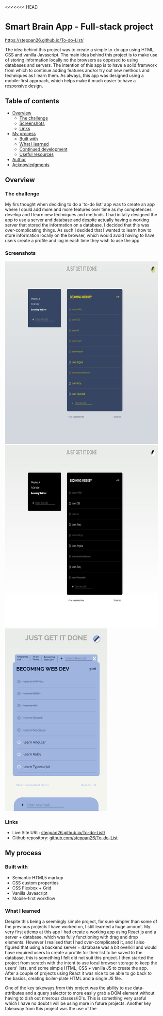 <<<<<<< HEAD
# Smart Brain App - Full-stack project

https://steppan26.github.io/To-do-List/

The idea behind this project was to create a simple to-do app using HTML, CSS and vanilla Javascript. The main idea behind this project is to make use of storing information locally no the browsers as opposed to using databases and servers. The intention of this app is to have a solid framwork from which to continue adding features and/or try out new methods and techniques as I learn them.
As always, this app was designed using a mobile-first approach, which helps make it much easier to have a responsive design.

## Table of contents

- [Overview](#overview)
  - [The challenge](#the-challenge)
  - [Screenshots](#screenshots)
  - [Links](#links)
- [My process](#my-process)
  - [Built with](#built-with)
  - [What I learned](#what-i-learned)
  - [Continued development](#continued-development)
  - [Useful resources](#useful-resources)
- [Author](#author)
- [Acknowledgments](#acknowledgments)


## Overview

### The challenge

My firs thought when deciding to do a 'to-do list' app was to create an app where I could add more and more features over time as my competences develop and I learn new techniques and methods. I had initally designed the app to use a server and database and despite actually having a working server that stored the information on a database, I decided that this was over-complicating things. As such I decided that I wanted to learn how to store information locally on the browser, which would avoid having to have users create a profile and log in each time they wish to use the app.

### Screenshots


<img alt="desktop-mode screenshot using theme 1" src="/screenshots/Screenshot_0.png" height="600" />

<img alt="desktop-mode screenshot using theme 2" src="/screenshots/Screenshot_1.png" height="600" />

<img alt="mobile-mode screenshot using theme 3" src="/screenshots/Screenshot_2.png" height="600" />



### Links

- Live Site URL: [steppan26.github.io/To-do-List/](https://steppan26.github.io/To-do-List/)
- Github repository: [github.com/steppan26/To-do-List](https://github.com/steppan26/To-do-List)

## My process

### Built with

- Semantic HTML5 markup
- CSS custom properties
- CSS Flexbox + Grid
- Vanilla Javascript
- Mobile-first workflow


### What I learned

Despite this being a seemingly simple project, for sure simpler than some of the previous projects I have worked on, I still learned a huge amount. My very first attemp at this app I had create a working app using React.js and a server + database, which was fully functioning with drag and drop elements. However I realised that I had over-complicated it, and I also figured that using a backend server + database was a bit overkill and would have required users to create a profile for their list to be saved to the database, this is something I felt did not suit this project.
I then started the project from scratch with the intent to use local browser storage to keep the users' lists, and some simple HTML, CSS + vanilla JS to create the app. After a couple of projects using React it was nice to be able to go back to the basics, creating boiler-plate HTML and a single JS file.

One of the key takeways from this project was the ability to use data-attributes and a query selector to more easily grab a DOM element without having to dish out nmerous classes/ID's. This is something very useful which I have no doubt I will be using more in future projects.
Another key takeaway from this project was the use of the <template> tag which allows you to create an HTML structure to be re-used multiple times in javascript, this is yet another feature that I did not know existed and I can see how useful it could be (I already envisioned some exampels where this would have been useful to know in some previous projects)

For this project I also wanted to make more of an effort at making sure that I took into consideration the accessibility of the app.

This was not the first time that I have used media queries, but it is the first time that I have used them within the JS code to change the functionality of the app depending on the screen resolution. It turns out that this is easier than I expected, still I am pretty happy with having figured it out:

```js
const minWidth = window.matchMedia("(max-width: 680px)")

function toggleNewListMenu(){
    if(minWidth.matches){
        newListForm.classList.toggle('hidden')
        !newListForm.classList.contains('hidden') ? newListMenuBtn.innerText = 'Ｘ' : newListMenuBtn.innerText = '＋'
    } else {
        newListForm.classList.remove('hidden')
    }
}
```

### Continued development

I fully intend to continue my development as a web developper. For my next project i intend to use a lot of the same methods and techniques learnt during this course, but on my own project without a guiding hand all the way through.
I hope to someday come back to this project once I have learnt more techniques, and I feel more comfortable working with servers and databases, to add more features.

### Useful resources

- [Stack Overflow](https://www.stackoverflow.com) - This website is a fantastic place to find answers to questions which may have already been asked by somebody else. The community is extremely useful and you can often find multiple responses to a problem, which is a great way or learning about new techniques, methods and functions.
- [W3 Schools](https://www.w3schools.com/) - Still being rather new to web development there are still a lot of features and techniques which I am either not familiar, or comfortable, with. This site is always there to help me better understand a method/function and what methods/functions I have access to.


## Author

- Github - [Stéphane Baroux](https://github.com/steppan26)
- Frontend Mentor - [@steppan26](https://www.frontendmentor.io/profile/steppan26)

## Acknowledgments

I would like to thank **Andrei Naegoie** for his fantastic enthusiasm and detailed information. I particularly liked the way the course has been updated throughout the years and how he still keeps old content, which may not be seen as relevant after an update or new software has been released, but instead teaches you the old ways of doing things so that you have a better understanding of why certain tools exist.

I would also like to thank **Wolfgang**, the teacher's assistant over on Udemy, who is always very quick to respond to any question and/or comment to help us keep up with the course. This is so valuable to help students not get discouraged when it becomes difficult to follow the video.
=======
## Welcome to GitHub Pages

You can use the [editor on GitHub](https://github.com/steppan26/To-do-List/edit/main/README.md) to maintain and preview the content for your website in Markdown files.

Whenever you commit to this repository, GitHub Pages will run [Jekyll](https://jekyllrb.com/) to rebuild the pages in your site, from the content in your Markdown files.

### Markdown

Markdown is a lightweight and easy-to-use syntax for styling your writing. It includes conventions for

```markdown
Syntax highlighted code block

# Header 1
## Header 2
### Header 3

- Bulleted
- List

1. Numbered
2. List

**Bold** and _Italic_ and `Code` text

[Link](url) and ![Image](src)
```

For more details see [GitHub Flavored Markdown](https://guides.github.com/features/mastering-markdown/).

### Jekyll Themes

Your Pages site will use the layout and styles from the Jekyll theme you have selected in your [repository settings](https://github.com/steppan26/To-do-List/settings/pages). The name of this theme is saved in the Jekyll `_config.yml` configuration file.

### Support or Contact

Having trouble with Pages? Check out our [documentation](https://docs.github.com/categories/github-pages-basics/) or [contact support](https://support.github.com/contact) and we’ll help you sort it out.
>>>>>>> 2469d6a14eb55aaa68dfb8e96414ea16e79da3e2
